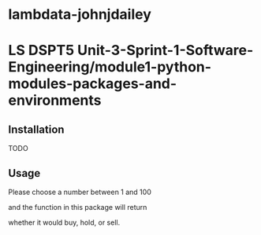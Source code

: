 # lambdata-johnjdailey
# LS DSPT5 Unit-3-Sprint-1-Software-Engineering/module1-python-modules-packages-and-environments

## Installation

TODO

## Usage

Please choose a number between 1 and 100
 
and the function in this package will return

whether it would buy, hold, or sell.